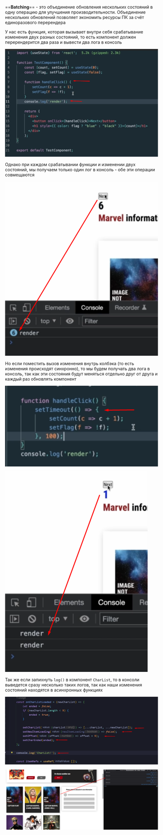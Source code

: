 
==**Batching**== - это объединение обновления нескольких состояний в одну операцию для улучшения производительности. 
Объединение нескольких обновлений позволяет экономить ресурсы ПК за счёт единоразового перерендера

У нас есть функция, которая вызывает внутри себя срабатывание изменения двух разных состояний, то есть компонент должен перерендерится два раза и вывести два лога в консоль

![](_png/Pasted%20image%2020230312180804.png)

Однако при каждом срабатывании функции и изменении двух состояний, мы получаем только один лог в консоль - обе эти операции совмещаются 

![](_png/Pasted%20image%2020230312180808.png)

Но если поместить вызов изменения внутрь колбэка (то есть изменения происходят синхронно), то мы будем получать два лога в консоль, так как эти состояния будут меняться отдельно друг от друга и каждый раз обновлять компонент

![](_png/Pasted%20image%2020230312181002.png)

![](_png/Pasted%20image%2020230312181004.png)

Так же если запихнуть `log()` в компонент `CharList`, то в консоли выведется сразу несколько таких логов, так как наши изменения состояний находятся в асинхронных функциях 

![](_png/Pasted%20image%2020230312182152.png)

![](_png/Pasted%20image%2020230312181820.png)




